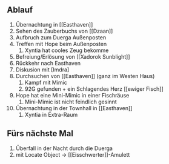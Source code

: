 ## Ablauf
1. Übernachtung in [[Easthaven]]
2. Sehen des Zauberbuchs von [[Dzaan]]
3. Aufbruch zum Duerga Außenposten
4. Treffen mit Hope beim Außenposten
	1. Xyntia hat cooles Zeug bekomme
5. Befreiung/Erlösung von [[Xadorok Sunblight]]
6. Rückkehr nach Easthaven
7. Diskusion mit [Imdra]
8. Durchsuchen von [[Easthaven]] (ganz im Westen Haus)
	1. Kampf mit Mimic
	2. 92G gefunden + ein Schlagendes Herz [[ewiger Fisch]]
9. Hope hat eine Mini-Mimic in einer Fischräuse
	1. Mini-Mimic ist nicht feindlich gesinnt
10. Übernachtung in der Townhall in [[Easthaven]]
	1. Xyntia in Extra-Raum

## Fürs nächste Mal
1. Überfall in der Nacht durch die Duerga
2. mit Locate Object -> [[Eisschwerter]]-Amulett


